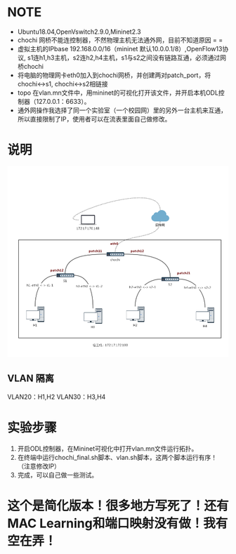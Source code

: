 # NOTE
- Ubuntu18.04,OpenVswitch2.9.0,Mininet2.3
- chochi 网桥不能连控制器，不然物理主机无法通外网，目前不知道原因 = =
- 虚拟主机的IPbase 192.168.0.0/16（mininet 默认10.0.0.1/8）,OpenFlow13协议, s1连h1,h3主机，s2连h2,h4主机，s1与s2之间没有链路互通，必须通过网桥chochi
- 将电脑的物理网卡eth0加入到chochi网桥，并创建两对patch_port，将chochi<->s1, chochi<->s2相链接
- topo 在vlan.mn文件中，用mininet的可视化打开该文件，并开启本机ODL控制器（127.0.0.1：6633）。
- 通外网操作我选择了同一个实验室（一个校园网）里的另外一台主机来互通，所以直接限制了IP，使用者可以在流表里面自己做修改。
# 说明
![](/云计算-vlan隔离/20180629/topo.png)
## VLAN 隔离
VLAN20：H1,H2 VLAN30：H3,H4
# 实验步骤
1. 开启ODL控制器，在Mininet可视化中打开vlan.mn文件运行拓扑。
2. 在终端中运行chochi_final.sh脚本、vlan.sh脚本，这两个脚本运行有序！（注意修改IP）
3. 完成，可以自己做一些测试。

# 这个是简化版本！很多地方写死了！还有MAC Learning和端口映射没有做！我有空在弄！
